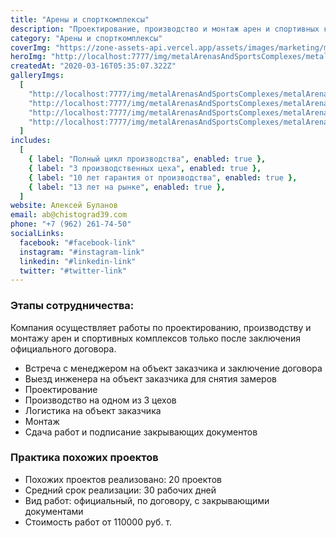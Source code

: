 ```yaml
---
title: "Арены и спорткомплексы"
description: "Проектирование, производство и монтаж арен и спортивных комплексов любой сложности"
category: "Арены и спорткомплексы"
coverImg: "https://zone-assets-api.vercel.app/assets/images/marketing/marketing_1.jpg"
heroImg: "http://localhost:7777/img/metalArenasAndSportsComplexes/metalArenasAndSportsComplexes_1.jpg"
createdAt: "2020-03-16T05:35:07.322Z"
galleryImgs:
  [
    "http://localhost:7777/img/metalArenasAndSportsComplexes/metalArenasAndSportsComplexes_1.jpg",
    "http://localhost:7777/img/metalArenasAndSportsComplexes/metalArenasAndSportsComplexes_2.jpg",
    "http://localhost:7777/img/metalArenasAndSportsComplexes/metalArenasAndSportsComplexes_3.jpg",
    "http://localhost:7777/img/metalArenasAndSportsComplexes/metalArenasAndSportsComplexes_4.jpg",
  ]
includes:
  [
    { label: "Полный цикл производства", enabled: true },
    { label: "3 производственных цеха", enabled: true },
    { label: "10 лет гарантия от производства", enabled: true },
    { label: "13 лет на рынке", enabled: true },
  ]
website: Алексей Буланов
email: ab@chistograd39.com
phone: "+7 (962) 261-74-50"
socialLinks:
  facebook: "#facebook-link"
  instagram: "#instagram-link"
  linkedin: "#linkedin-link"
  twitter: "#twitter-link"
---
```


### Этапы сотрудничества:

Компания осуществляет работы по проектированию, производству и монтажу арен и спортивных комплексов только после заключения официального договора.

- Встреча с менеджером на объект заказчика и заключение договора
- Выезд инженера на объект заказчика для снятия замеров
- Проектирование
- Производство на одном из 3 цехов
- Логистика на объект заказчика
- Монтаж
- Сдача работ и подписание закрывающих документов

### Практика похожих проектов

- Похожих проектов реализовано: 20 проектов
- Средний срок реализации: 30 рабочих дней
- Вид работ: официальный, по договору, с закрывающими документами
- Стоимость работ от 110000 руб. т.
